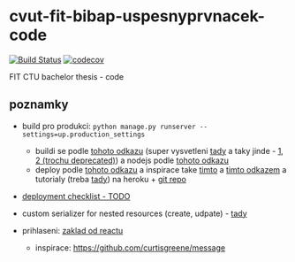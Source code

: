# cvut-fit-bibap-uspesnyprvnacek-code
[![Build Status](https://travis-ci.com/rodlukas/cvut-fit-bibap-uspesnyprvnacek-code.svg?token=g1rDdptQG4SVzcH6FMo5&branch=master)](https://travis-ci.com/rodlukas/cvut-fit-bibap-uspesnyprvnacek-code)
[![codecov](https://codecov.io/gh/rodlukas/cvut-fit-bibap-uspesnyprvnacek-code/branch/master/graph/badge.svg?token=2kJIBqfP0a)](https://codecov.io/gh/rodlukas/cvut-fit-bibap-uspesnyprvnacek-code)

FIT CTU bachelor thesis - code

## poznamky
* build pro produkci: ```python manage.py runserver --settings=up.production_settings```
    * buildi se podle [tohoto odkazu](http://v1k45.com/blog/modern-django-part-1-setting-up-django-and-react/) (super vysvetleni [tady](https://www.techiediaries.com/django-react-rest/) a taky jinde - [1](http://owaislone.org/blog/modern-frontends-with-django/), [2 (trochu deprecated)](http://owaislone.org/blog/webpack-plus-reactjs-and-django/)) a nodejs podle [tohoto odkazu](https://medium.com/@nicholaskajoh/deploy-your-react-django-app-on-heroku-335af9dab8a3)
    * deploy podle [tohoto odkazu](https://developer.mozilla.org/en-US/docs/Learn/Server-side/Django/Deployment) a inspirace take [timto](https://tutorial-extensions.djangogirls.org/en/heroku/) a [timto odkazem](https://simpleisbetterthancomplex.com/tutorial/2016/08/09/how-to-deploy-django-applications-on-heroku.html) a tutorialy (treba [tady](https://devcenter.heroku.com/articles/deploying-python)) na heroku + [git repo](https://github.com/sundayguru/django-react-heroku)
* [deployment checklist - TODO](https://docs.djangoproject.com/en/2.0/howto/deployment/checklist/)


* custom serializer for nested resources (create, udpate) - [tady](https://django.cowhite.com/blog/create-and-update-django-rest-framework-nested-serializers/)

* prihlaseni: [zaklad od reactu](https://reacttraining.com/react-router/web/example/auth-workflow)
    * inspirace: https://github.com/curtisgreene/message
